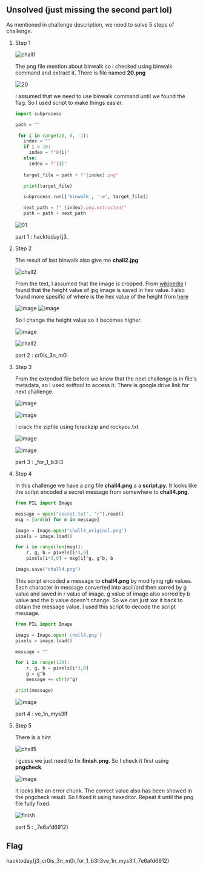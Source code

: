 ## Unsolved (just missing the second part lol)

As mentioned in challenge description, we need to solve 5 steps of challenge.

1. Step 1

   ![chall1](https://github.com/user-attachments/assets/63ddeefc-2cc7-4278-aaa4-336d66775a38)
   
   The png file mention about binwalk so i checked using binwalk command and extract it. There is file named **20.png**
   
   ![20](https://github.com/user-attachments/assets/646c4573-036c-4f84-ace0-7784d39fe98a)
   
   I assumed that we need to use binwalk command until we found the flag. So I used script to make things easier.
   ```python
   import subprocess

   path = ""

    for i in range(20, 0, -1):
      index = ""
      if i < 10:
        index = f"0{i}"
      else:
        index = f"{i}"
    
      target_file = path + f"{index}.png"

      print(target_file)

      subprocess.run(['binwalk', '-e', target_file])

      next_path = f"_{index}.png.extracted/"
      path = path + next_path 
   ```
   ![01](https://github.com/user-attachments/assets/94d1ba38-bcf7-4209-b0e3-16b73274d5ca)

   part 1 : hacktoday{j3_

2. Step 2

   The result of last binwalk also give me **chall2.jpg**

   ![chall2](https://github.com/user-attachments/assets/07445bf4-9efc-4a9b-8852-cc40f65a31d9)

   From the text, I assumed that the image is cropped. From [wikipedia](https://en.wikipedia.org/wiki/JPEG) I found that the height value of jpg image is saved in hex value. I also found more 
   spesific of where is the hex value of the height from [here](https://cyberhacktics.com/hiding-information-by-changing-an-images-height/)

   ![image](https://github.com/user-attachments/assets/12bbb1e1-3bdd-4382-a076-3f78ae71518b)
   ![image](https://github.com/user-attachments/assets/2977df10-5f90-470d-b1d6-ed420abbea5b)

   So I change the height value so it becomes higher.

   ![image](https://github.com/user-attachments/assets/d33dcd08-982e-4f52-8c57-d960a04400bf)

   ![chall2](https://github.com/user-attachments/assets/af9d1e46-c143-4f19-b053-e6b7807dc1e5)

   part 2 : cr0is_3n_m0i

3. Step 3

   From the extended file before we know that the next challenge is in file's metadata, so I used exiftool to access it. There is google drive link for next challenge.

   ![image](https://github.com/user-attachments/assets/a0fa22d5-e28e-4069-ba51-3ca3e9b0fda5)

   ![image](https://github.com/user-attachments/assets/d4b72d3d-09ae-492b-b0c8-1d02c5763c09)

   I crack the zipfile using fcrackzip and rockyou.txt

   ![image](https://github.com/user-attachments/assets/c70ca740-bb75-4c9f-8fea-3b53f9aaee6b)

   ![image](https://github.com/user-attachments/assets/72e8697c-fa04-4840-a083-2a1e18860bed)

   part 3 : _for_1_b3li3

4. Step 4

   In this challenge we have a png file **chall4.png** a a **script.py**. It looks like the script encoded a secret message from somewhere to **chall4.png**.
   ```python
   from PIL import Image

   message = open("secret.txt", "r").read()
   msg = [ord(m) for m in message]

   image = Image.open("chall4_original.png")
   pixels = image.load()

   for i in range(len(msg)):
       r, g, b = pixels[i*3,0]
       pixels[i*3,0] = msg[i]^g, g^b, b

   image.save("chall4.png")
   ```
   This script encoded a message to **chall4.png** by modifying rgb values. Each character in message converted into ascii/ord then xorred by g value and saved in r value of image. g value of 
   image also xorred by b value and the b value doesn't change. So we can just xor it back to obtain the message value. I used this script to decode the script message.
   ```python
   from PIL import Image

   image = Image.open('chall4.png')
   pixels = image.load()

   message = ""

   for i in range(120):
       r, g, b = pixels[i*3,0]
       g = g^b
       message += chr(r^g)

   print(message)
   ```
   
   ![image](https://github.com/user-attachments/assets/5beabee3-2ae3-4925-a591-aa83c159baa3)

   part 4 : ve_1n_mys3lf

5. Step 5

   There is a hint

   ![chall5](https://github.com/user-attachments/assets/cdf53c09-1827-41e2-8029-c770c1131062)

   I guess we just need to fix **finish.png**. So I check it first using **pngcheck**.

   ![image](https://github.com/user-attachments/assets/a4514dc4-f882-4e87-b56f-b113b970396b)

   It looks like an error chunk. The correct value also has been showed in the pngcheck result. So I fixed it using hexeditor. Repeat it until the png file fully fixed.

   ![finish](https://github.com/user-attachments/assets/399b3fd3-d6b9-4728-b9f3-16cda5632f54)

   part 5 : _7e6afd6912}

## Flag
hacktoday{j3_cr0is_3n_m0i_for_1_b3li3ve_1n_mys3lf_7e6afd6912}

   



   



   
   

   
   
   


